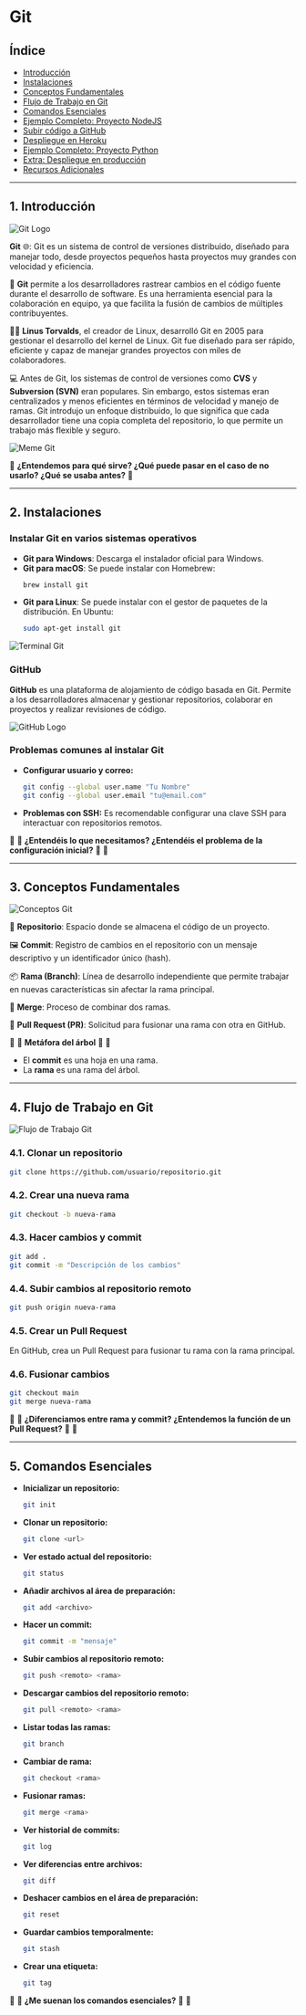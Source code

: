 # Git

## Índice

- [Introducción](#introducción)
- [Instalaciones](#instalaciones)
- [Conceptos Fundamentales](#conceptos-fundamentales)
- [Flujo de Trabajo en Git](#flujo-de-trabajo-en-git)
- [Comandos Esenciales](#comandos-esenciales)
- [Ejemplo Completo: Proyecto NodeJS](#ejemplo-completo-proyecto-nodejs)
- [Subir código a GitHub](#subir-código-a-github)
- [Despliegue en Heroku](#despliegue-en-heroku)
- [Ejemplo Completo: Proyecto Python](#ejemplo-completo-proyecto-python)
- [Extra: Despliegue en producción](#extra-despliegue-en-producción)
- [Recursos Adicionales](#recursos-adicionales)

---

## 1. Introducción

![Git Logo](https://git-scm.com/images/logos/downloads/Git-Logo-2Color.png)

**Git** 🌐: Git es un sistema de control de versiones distribuido, diseñado para manejar todo, desde proyectos pequeños hasta proyectos muy grandes con velocidad y eficiencia.

🚀 **Git** permite a los desarrolladores rastrear cambios en el código fuente durante el desarrollo de software. Es una herramienta esencial para la colaboración en equipo, ya que facilita la fusión de cambios de múltiples contribuyentes.

👨‍💻 **Linus Torvalds**, el creador de Linux, desarrolló Git en 2005 para gestionar el desarrollo del kernel de Linux. Git fue diseñado para ser rápido, eficiente y capaz de manejar grandes proyectos con miles de colaboradores.

💻 Antes de Git, los sistemas de control de versiones como **CVS** y **Subversion (SVN)** eran populares. Sin embargo, estos sistemas eran centralizados y menos eficientes en términos de velocidad y manejo de ramas. Git introdujo un enfoque distribuido, lo que significa que cada desarrollador tiene una copia completa del repositorio, lo que permite un trabajo más flexible y seguro.

![Meme Git](./img/memegit.png)

🚨 **¿Entendemos para qué sirve? ¿Qué puede pasar en el caso de no usarlo? ¿Qué se usaba antes?** 🚨

---

## 2. Instalaciones

### Instalar Git en varios sistemas operativos

- **Git para Windows**: Descarga el instalador oficial para Windows.
- **Git para macOS**: Se puede instalar con Homebrew:  
  ```sh
  brew install git
  ```
- **Git para Linux**: Se puede instalar con el gestor de paquetes de la distribución. En Ubuntu:
  ```sh
  sudo apt-get install git
  ```

![Terminal Git](./img/terminalgit.png)

### GitHub

**GitHub** es una plataforma de alojamiento de código basada en Git. Permite a los desarrolladores almacenar y gestionar repositorios, colaborar en proyectos y realizar revisiones de código.

![GitHub Logo](https://github.githubassets.com/images/modules/logos_page/GitHub-Logo.png)

### Problemas comunes al instalar Git

- **Configurar usuario y correo:**
  ```sh
  git config --global user.name "Tu Nombre"
  git config --global user.email "tu@email.com"
  ```
- **Problemas con SSH:** Es recomendable configurar una clave SSH para interactuar con repositorios remotos.

🚨 🚨 **¿Entendéis lo que necesitamos? ¿Entendéis el problema de la configuración inicial?** 🚨 🚨

---

## 3. Conceptos Fundamentales

![Conceptos Git](./img/conceptosgit.png)

📖 **Repositorio**: Espacio donde se almacena el código de un proyecto.

🖼️ **Commit**: Registro de cambios en el repositorio con un mensaje descriptivo y un identificador único (hash).

📦 **Rama (Branch)**: Línea de desarrollo independiente que permite trabajar en nuevas características sin afectar la rama principal.

💾 **Merge**: Proceso de combinar dos ramas.

📜 **Pull Request (PR)**: Solicitud para fusionar una rama con otra en GitHub.

🚨 🚨 **Metáfora del árbol** 🚨 🚨
- El **commit** es una hoja en una rama.
- La **rama** es una rama del árbol.

---

## 4. Flujo de Trabajo en Git

![Flujo de Trabajo Git](./img/flujogit.png)

### 4.1. Clonar un repositorio
```sh
git clone https://github.com/usuario/repositorio.git
```

### 4.2. Crear una nueva rama
```sh
git checkout -b nueva-rama
```

### 4.3. Hacer cambios y commit
```sh
git add .
git commit -m "Descripción de los cambios"
```

### 4.4. Subir cambios al repositorio remoto
```sh
git push origin nueva-rama
```

### 4.5. Crear un Pull Request
En GitHub, crea un Pull Request para fusionar tu rama con la rama principal.

### 4.6. Fusionar cambios
```sh
git checkout main
git merge nueva-rama
```

🚨 🚨 **¿Diferenciamos entre rama y commit? ¿Entendemos la función de un Pull Request?** 🚨 🚨

---

## 5. Comandos Esenciales

- **Inicializar un repositorio:**  
  ```sh
  git init
  ```
- **Clonar un repositorio:**  
  ```sh
  git clone <url>
  ```
- **Ver estado actual del repositorio:**  
  ```sh
  git status
  ```
- **Añadir archivos al área de preparación:**  
  ```sh
  git add <archivo>
  ```
- **Hacer un commit:**  
  ```sh
  git commit -m "mensaje"
  ```
- **Subir cambios al repositorio remoto:**  
  ```sh
  git push <remoto> <rama>
  ```
- **Descargar cambios del repositorio remoto:**  
  ```sh
  git pull <remoto> <rama>
  ```
- **Listar todas las ramas:**  
  ```sh
  git branch
  ```
- **Cambiar de rama:**  
  ```sh
  git checkout <rama>
  ```
- **Fusionar ramas:**  
  ```sh
  git merge <rama>
  ```
- **Ver historial de commits:**  
  ```sh
  git log
  ```
- **Ver diferencias entre archivos:**  
  ```sh
  git diff
  ```
- **Deshacer cambios en el área de preparación:**  
  ```sh
  git reset
  ```
- **Guardar cambios temporalmente:**  
  ```sh
  git stash
  ```
- **Crear una etiqueta:**  
  ```sh
  git tag
  ```

🚨 🚨 **¿Me suenan los comandos esenciales?** 🚨 🚨
